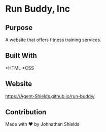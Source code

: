# Run Buddy, Inc

## Purpose
A website that offers fitness training services.

## Built With
*HTML
*CSS

## Website
https://Agent-Shields.github.io/run-buddy/

## Contribution
Made with ❤️ by Johnathan Shields 

